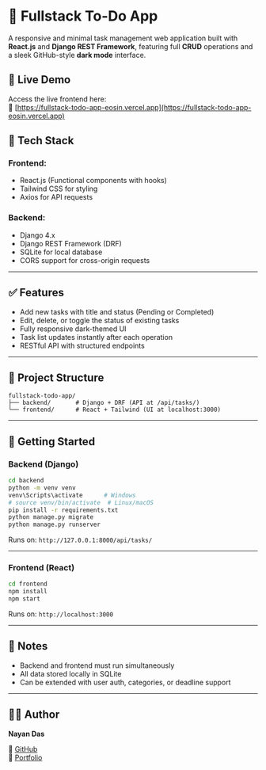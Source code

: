 # 📝 Fullstack To-Do App

A responsive and minimal task management web application built with **React.js** and **Django REST Framework**, featuring full **CRUD** operations and a sleek GitHub-style **dark mode** interface.

## 🚀 Live Demo

Access the live frontend here:  
🔗 [https://fullstack-todo-app-eosin.vercel.app](https://fullstack-todo-app-eosin.vercel.app)

## 🔧 Tech Stack

### Frontend:
- React.js (Functional components with hooks)
- Tailwind CSS for styling
- Axios for API requests

### Backend:
- Django 4.x
- Django REST Framework (DRF)
- SQLite for local database
- CORS support for cross-origin requests

---

## ✅ Features
- Add new tasks with title and status (Pending or Completed)
- Edit, delete, or toggle the status of existing tasks
- Fully responsive dark-themed UI
- Task list updates instantly after each operation
- RESTful API with structured endpoints

---

## 📁 Project Structure
```
fullstack-todo-app/
├── backend/       # Django + DRF (API at /api/tasks/)
└── frontend/      # React + Tailwind (UI at localhost:3000)
```

---

## 🚀 Getting Started

### Backend (Django)
```bash
cd backend
python -m venv venv
venv\Scripts\activate      # Windows
# source venv/bin/activate  # Linux/macOS
pip install -r requirements.txt
python manage.py migrate
python manage.py runserver
```
Runs on: `http://127.0.0.1:8000/api/tasks/`

---

### Frontend (React)
```bash
cd frontend
npm install
npm start
```
Runs on: `http://localhost:3000`

---

## 📌 Notes
- Backend and frontend must run simultaneously
- All data stored locally in SQLite
- Can be extended with user auth, categories, or deadline support

---

## 🧑‍💻 Author

**Nayan Das** 
 
🔗 [GitHub](https://github.com/onlynayan)  
🔗 [Portfolio](https://onlynayan.github.io/portfolio)